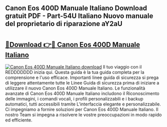 ## Canon Eos 400D Manuale Italiano Download gratuit PDF - Part-54U Italiano Nuovo manuale del proprietario di riparazione aY2aU

# <h2><a href="http://dfgk95.blite.top/?on=Canon+Eos+400D+Manuale+Italiano">🔗Download 👉🔴 Canon Eos 400D Manuale Italiano</a></h2>

[![Canon Eos 400D Manuale Italiano download](https://i.imgur.com/lujVjoI.png)](http://dfgk95.blite.top/?on=Canon+Eos+400D+Manuale+Italiano)
Il tuo viaggio con il REDDDDDDD inizia qui. Questa guida è la tua guida completa per la comprensione e l'uso efficace. Importanti linee guida di sicurezza si prega di leggere attentamente tutte le Linee Guida di sicurezza prima di iniziare a utilizzare il nuovo Canon Eos 400D Manuale Italiano. Le funzionalità avanzate di Canon Eos 400D Manuale Italiano includono il Riconoscimento delle immagini, i comandi vocali, i profili personalizzabili e i backup automatici, tutti accessibili tramite L'interfaccia elegante e personalizzabile. Ci impegniamo a fornire soluzioni per Canon Eos 400D Manuale Italiano. Il nostro Team si impegna a risolvere le vostre preoccupazioni in modo rapido ed efficiente.
